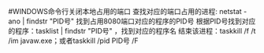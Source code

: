 #WINDOWS命令行关闭本地占用的端口
查找对应的端口占用的进程: netstat -ano | findstr "PID号" 找到占用8080端口对应的程序的PID号
根据PID号找到对应的程序：tasklist | findstr "PID号"    ，找到对应的程序名
结束该进程：taskkill /f /t /im javaw.exe；或者taskkill /pid PID号 /F
